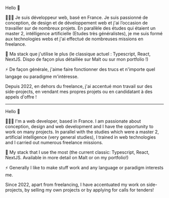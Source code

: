 Hello 👋

👨🏻‍💻 Je suis développeur web, basé en France. Je suis passionné de conception, de design et de développement web et j'ai l’occasion de travailler sur de nombreux projets.
En parallèle des études qui étaient un master 2, intélligence artificielle (Etudes très généralistes), je me suis formé aux technologies webs et j'ai effectué de nombreuses missions en freelance.

🚀 Ma stack que j'utilise le plus (le classique actuel : Typescript, React, NextJS. Dispo de façon plus détaillée sur Malt ou sur mon portfolio !)

⚡️ De façon générale, j'aime faire fonctionner des trucs et n'importe quel langage ou paradigme m'intéresse.

   Depuis 2022, en dehors du freelance, j'ai accentué mon travail sur des side-projects, en vendant mes propres projets ou en candidatant à des appels d'offre !

---

Hello 👋

👨🏻‍💻 I'm a web developer, based in France. I am passionate about conception, design and web development and I have the opportunity to work on many projects.
In parallel with the studies which were a master 2, artificial intelligence (very general studies), I trained in web technologies and I carried out numerous freelance missions.

🚀 My stack that I use the most (the current classic: Typescript, React, NextJS. Available in more detail on Malt or on my portfolio!)

⚡️ Generally I like to make stuff work and any language or paradigm interests me.

   Since 2022, apart from freelancing, I have accentuated my work on side-projects, by selling my own projects or by applying for calls for tenders!
